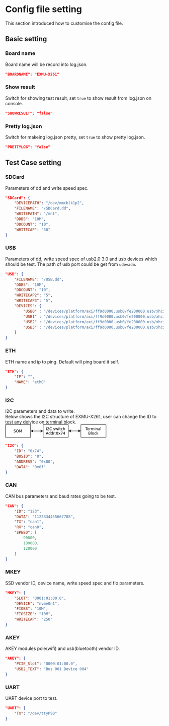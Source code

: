 <!--
 Copyright (c) 2023 innodisk Crop.
 
 This software is released under the MIT License.
 https://opensource.org/licenses/MIT
-->

# Config file setting
This section introduced how to customise the config file.
## Basic setting
### Board name
Board name will be record into log.json.
```json
"BOARDNAME": "EXMU-X261"
```
### Show result
Switch for showing test result, set `true` to show result from log.json on console.
```json
"SHOWRESULT": "false"
```
### Pretty log.json

Switch for makeing log.json pretty, set `true` to show pretty log.json.
```json
"PRETTYLOG": "false"
```
## Test Case setting
### SDCard
Parameters of dd and write speed spec.
```json
"SDCard": {
    "DEVICEPATH": "/dev/mmcblk1p2",
    "FILENAME": "/SDCard.dd",
    "WRITEPATH": "/mnt",
    "DDBS": "10M",
    "DDCOUNT": "10",
    "WRITECAP": "30"
}
```
### USB
Parameters of dd, write speed spec of usb2.0 3.0 and usb devices which should be test. The path of usb port could be get from `udevadm`.
```json
"USB": {
    "FILENAME": "/USB.dd",
    "DDBS": "10M",
    "DDCOUNT": "10",
    "WRITECAP2": "5",
    "WRITECAP3": "5",
    "DEVICES": {
        "USB0" : "/devices/platform/axi/ff9d0000.usb0/fe200000.usb/xhci-hcd.1.auto/usb2/2-1/2-1.2/2-1.2:1.0/host0",
        "USB1" : "/devices/platform/axi/ff9d0000.usb0/fe200000.usb/xhci-hcd.1.auto/usb2/2-1/2-1.1/2-1.1:1.0/host0",
        "USB2" : "/devices/platform/axi/ff9d0000.usb0/fe200000.usb/xhci-hcd.1.auto/usb2/2-1/2-1.4/2-1.4:1.0/host0",
        "USB3" : "/devices/platform/axi/ff9d0000.usb0/fe200000.usb/xhci-hcd.1.auto/usb2/2-1/2-1.3/2-1.3:1.0/host0"
    }
}
```
### ETH
ETH name and ip to ping. Default will ping board it self.
```json
"ETH": {
    "IP": "",
    "NAME": "eth0"
}
```
### I2C
I2C parameters and data to write.  
Below shows the I2C structure of EXMU-X261, user can change the ID to test any deivice on terminal block.  
![stesting_i2c](doc/stesting_i2c.png)
```json
"I2C": {
    "ID": "0x74",
    "BUSID": "0",
    "ADDRESS": "0x00",
    "DATA": "0x0f"
}
```
### CAN
CAN bus parameters and baud rates going to be test. 
```json
"CAN": {
    "ID": "123",
    "DATA": "1122334455667788",
    "TX": "can1",
    "RX": "can0",
    "SPEED": [
        90000,
        100000,
        120000
    ]
}
```
### MKEY
SSD vendor ID, device name, write speed spec and fio parameters.
```json
"MKEY": {
    "SLOT": "0001:01:00.0",
    "DEVICE": "nvme0n1",
    "FIOBS": "10M",
    "FIOSIZE": "10M",
    "WRITECAP": "250"
}
```
### AKEY
AKEY modules pcie(wifi) and usb(bluetooth) vendor ID.
```json
"AKEY": {
    "PCIE_Slot": "0000:01:00.0",
    "USB2_TEXT": "Bus 001 Device 004"
}
```
### UART
UART device port to test.
```json
"UART": {
    "TX": "/dev/ttyPS0"
}
```
